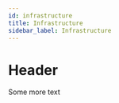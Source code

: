 ```yaml
---
id: infrastructure
title: Infrastructure
sidebar_label: Infrastructure
---
```


# Header

Some more text 
